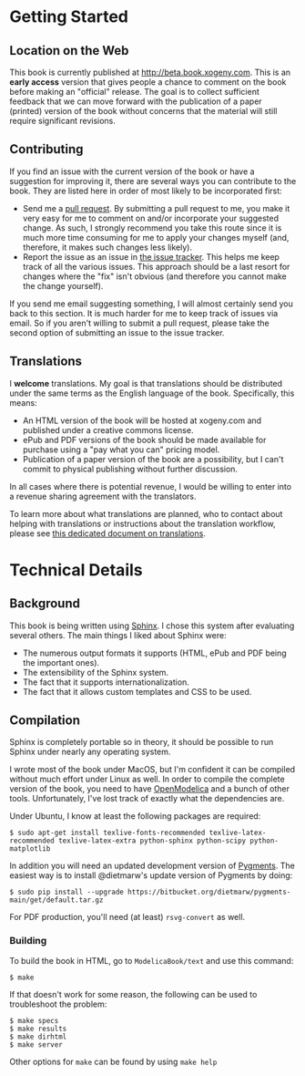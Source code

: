 # Getting Started

## Location on the Web

This book is currently published at http://beta.book.xogeny.com.  This
is an **early access** version that gives people a chance to comment
on the book before making an "official" release.  The goal is to
collect sufficient feedback that we can move forward with the
publication of a paper (printed) version of the book without concerns
that the material will still require significant revisions.

## Contributing

If you find an issue with the current version of the book or have a
suggestion for improving it, there are several ways you can contribute
to the book.  They are listed here in order of most likely to be
incorporated first:

  * Send me a [pull
    request](https://help.github.com/articles/using-pull-requests).
    By submitting a pull request to me, you make it very easy for me
    to comment on and/or incorporate your suggested change.  As such,
    I strongly recommend you take this route since it is much more
    time consuming for me to apply your changes myself (and,
    therefore, it makes such changes less likely).
  * Report the issue as an issue in [the issue
    tracker](https://github.com/xogeny/ModelicaBook/issues).  This
    helps me keep track of all the various issues.  This approach
    should be a last resort for changes where the "fix" isn't obvious
    (and therefore you cannot make the change yourself).

If you send me email suggesting something, I will almost certainly
send you back to this section.  It is much harder for me to keep track
of issues via email.  So if you aren't willing to submit a pull
request, please take the second option of submitting an issue to the
issue tracker.

## Translations

I **welcome** translations.  My goal is that translations should be
distributed under the same terms as the English language of the book.
Specifically, this means:

  * An HTML version of the book will be hosted at xogeny.com and
    published under a creative commons license.
  * ePub and PDF versions of the book should be made available for
    purchase using a "pay what you can" pricing model.
  * Publication of a paper version of the book are a possibility, but
    I can't commit to physical publishing without further discussion.

In all cases where there is potential revenue, I would be willing to
enter into a revenue sharing agreement with the translators.

To learn more about what translations are planned, who to contact
about helping with translations or instructions about the translation
workflow, please see [this dedicated document on
translations](https://github.com/xogeny/ModelicaBook/blob/master/TRANSLATION.md).

# Technical Details

## Background

This book is being written using [Sphinx](http://sphinx-doc.org/).  I
chose this system after evaluating several others.  The main things I
liked about Sphinx were:

  * The numerous output formats it supports (HTML, ePub and PDF being
    the important ones).
  * The extensibility of the Sphinx system.
  * The fact that it supports internationalization.
  * The fact that it allows custom templates and CSS to be used.

## Compilation

Sphinx is completely portable so in theory, it should be possible to
run Sphinx under nearly any operating system.

I wrote most of the book under MacOS, but I'm confident it can be
compiled without much effort under Linux as well.  In order to compile
the complete version of the book, you need to have
[OpenModelica](https://openmodelica.org/) and a bunch of other tools.
Unfortunately, I've lost track of exactly what the dependencies are.

Under Ubuntu, I know at least the following packages are required:

    $ sudo apt-get install texlive-fonts-recommended texlive-latex-recommended texlive-latex-extra python-sphinx python-scipy python-matplotlib

In addition you will need an updated development version of
[Pygments](http://pygments.org/). The easiest way is to install @dietmarw's
update version of Pygments by doing:

    $ sudo pip install --upgrade https://bitbucket.org/dietmarw/pygments-main/get/default.tar.gz

For PDF production, you'll need (at least) `rsvg-convert` as well.

### Building

To build the book in HTML, go to `ModelicaBook/text` and use this command:

    $ make

If that doesn't work for some reason, the following can be used to troubleshoot the problem:

    $ make specs
    $ make results
    $ make dirhtml
    $ make server

Other options for `make` can be found by using `make help`
